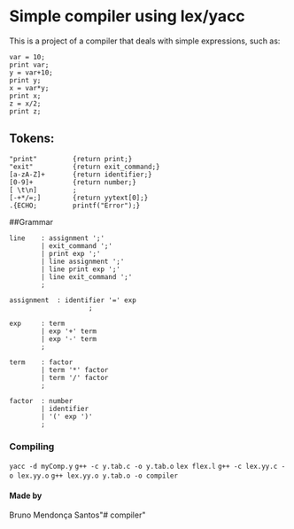 # Simple compiler using lex/yacc
This is a project of a compiler that deals with simple expressions, such as:
```
var = 10;
print var;
y = var+10;
print y;
x = var*y;
print x;
z = x/2;
print z;
```
## Tokens:


    "print"         {return print;}
    "exit"          {return exit_command;}
    [a-zA-Z]+       {return identifier;}
    [0-9]+          {return number;}
    [ \t\n]         ;
    [-+*/=;]        {return yytext[0];}
    .{ECHO;         printf("Error");}
	
##Grammar


    line    : assignment ';'
            | exit_command ';'
            | print exp ';'
            | line assignment ';'
            | line print exp ';'
            | line exit_command ';'
            ;
    
    assignment  : identifier '=' exp
                		;
    
    exp     : term
            | exp '+' term
            | exp '-' term
            ;
    
    term    : factor
            | term '*' factor
    		| term '/' factor
    		;
    
    factor	: number
    		| identifier
    		| '(' exp ')'
    		;
            
### Compiling

`yacc -d myComp.y`
`g++ -c y.tab.c -o y.tab.o`
`lex flex.l`
`g++ -c lex.yy.c -o lex.yy.o`
`g++ lex.yy.o y.tab.o -o compiler`

#### Made by

Bruno Mendonça Santos"# compiler" 
